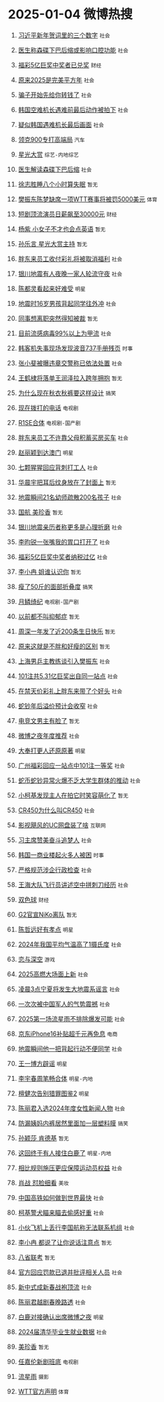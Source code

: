 # 2025-01-04 微博热搜 
1. [习近平新年贺词里的三个数字](https://m.weibo.cn/search?containerid=100103type%3D1%26t%3D10%26q%3D%23%E4%B9%A0%E8%BF%91%E5%B9%B3%E6%96%B0%E5%B9%B4%E8%B4%BA%E8%AF%8D%E9%87%8C%E7%9A%84%E4%B8%89%E4%B8%AA%E6%95%B0%E5%AD%97%23&stream_entry_id=51&isnewpage=1&extparam=seat%3D1%26cate%3D10103%26pos%3D0%26q%3D%2523%25E4%25B9%25A0%25E8%25BF%2591%25E5%25B9%25B3%25E6%2596%25B0%25E5%25B9%25B4%25E8%25B4%25BA%25E8%25AF%258D%25E9%2587%258C%25E7%259A%2584%25E4%25B8%2589%25E4%25B8%25AA%25E6%2595%25B0%25E5%25AD%2597%2523%26filter_type%3Drealtimehot%26dgr%3D0%26c_type%3D51%26stream_entry_id%3D51%26display_time%3D1735946119%26pre_seqid%3D17359461192780929903132) `社会` 

2. [医生称森碟下巴后缩或影响口腔功能](https://m.weibo.cn/search?containerid=100103type%3D1%26t%3D10%26q%3D%23%E5%8C%BB%E7%94%9F%E7%A7%B0%E6%A3%AE%E7%A2%9F%E4%B8%8B%E5%B7%B4%E5%90%8E%E7%BC%A9%E6%88%96%E5%BD%B1%E5%93%8D%E5%8F%A3%E8%85%94%E5%8A%9F%E8%83%BD%23&stream_entry_id=31&isnewpage=1&extparam=seat%3D1%26cate%3D5001%26q%3D%2523%25E5%258C%25BB%25E7%2594%259F%25E7%25A7%25B0%25E6%25A3%25AE%25E7%25A2%259F%25E4%25B8%258B%25E5%25B7%25B4%25E5%2590%258E%25E7%25BC%25A9%25E6%2588%2596%25E5%25BD%25B1%25E5%2593%258D%25E5%258F%25A3%25E8%2585%2594%25E5%258A%259F%25E8%2583%25BD%2523%26dgr%3D0%26pos%3D0%26realpos%3D1%26stream_entry_id%3D31%26flag%3D2%26filter_type%3Drealtimehot%26band_rank%3D1%26c_type%3D31%26lcate%3D5001%26display_time%3D1735946119%26pre_seqid%3D17359461192780929903132) `社会` 

3. [福彩5亿巨奖中奖者已兑奖](https://m.weibo.cn/search?containerid=100103type%3D1%26t%3D10%26q%3D%23%E7%A6%8F%E5%BD%A95%E4%BA%BF%E5%B7%A8%E5%A5%96%E4%B8%AD%E5%A5%96%E8%80%85%E5%B7%B2%E5%85%91%E5%A5%96%23&stream_entry_id=31&isnewpage=1&extparam=seat%3D1%26cate%3D5001%26q%3D%2523%25E7%25A6%258F%25E5%25BD%25A95%25E4%25BA%25BF%25E5%25B7%25A8%25E5%25A5%2596%25E4%25B8%25AD%25E5%25A5%2596%25E8%2580%2585%25E5%25B7%25B2%25E5%2585%2591%25E5%25A5%2596%2523%26dgr%3D0%26pos%3D1%26realpos%3D2%26stream_entry_id%3D31%26flag%3D2%26filter_type%3Drealtimehot%26band_rank%3D2%26c_type%3D31%26lcate%3D5001%26display_time%3D1735946119%26pre_seqid%3D17359461192780929903132) `财经` 

4. [原来2025是完美平方年](https://m.weibo.cn/search?containerid=100103type%3D1%26t%3D10%26q%3D%23%E5%8E%9F%E6%9D%A52025%E6%98%AF%E5%AE%8C%E7%BE%8E%E5%B9%B3%E6%96%B9%E5%B9%B4%23&stream_entry_id=31&isnewpage=1&extparam=seat%3D1%26cate%3D5001%26q%3D%2523%25E5%258E%259F%25E6%259D%25A52025%25E6%2598%25AF%25E5%25AE%258C%25E7%25BE%258E%25E5%25B9%25B3%25E6%2596%25B9%25E5%25B9%25B4%2523%26dgr%3D0%26pos%3D2%26realpos%3D3%26stream_entry_id%3D31%26flag%3D0%26filter_type%3Drealtimehot%26band_rank%3D3%26c_type%3D31%26lcate%3D5001%26display_time%3D1735946119%26pre_seqid%3D17359461192780929903132) `社会` 

5. [骗子开始先给你转钱了](https://m.weibo.cn/search?containerid=100103type%3D1%26t%3D10%26q%3D%23%E9%AA%97%E5%AD%90%E5%BC%80%E5%A7%8B%E5%85%88%E7%BB%99%E4%BD%A0%E8%BD%AC%E9%92%B1%E4%BA%86%23&stream_entry_id=31&isnewpage=1&extparam=seat%3D1%26cate%3D5001%26q%3D%2523%25E9%25AA%2597%25E5%25AD%2590%25E5%25BC%2580%25E5%25A7%258B%25E5%2585%2588%25E7%25BB%2599%25E4%25BD%25A0%25E8%25BD%25AC%25E9%2592%25B1%25E4%25BA%2586%2523%26dgr%3D0%26pos%3D3%26realpos%3D4%26stream_entry_id%3D31%26flag%3D2%26filter_type%3Drealtimehot%26band_rank%3D4%26c_type%3D31%26lcate%3D5001%26display_time%3D1735946119%26pre_seqid%3D17359461192780929903132) `社会` 

6. [韩国空难机长遇难前最后动作被拍下](https://m.weibo.cn/search?containerid=100103type%3D1%26t%3D10%26q%3D%23%E9%9F%A9%E5%9B%BD%E7%A9%BA%E9%9A%BE%E6%9C%BA%E9%95%BF%E9%81%87%E9%9A%BE%E5%89%8D%E6%9C%80%E5%90%8E%E5%8A%A8%E4%BD%9C%E8%A2%AB%E6%8B%8D%E4%B8%8B%23&stream_entry_id=31&isnewpage=1&extparam=seat%3D1%26cate%3D5001%26q%3D%2523%25E9%259F%25A9%25E5%259B%25BD%25E7%25A9%25BA%25E9%259A%25BE%25E6%259C%25BA%25E9%2595%25BF%25E9%2581%2587%25E9%259A%25BE%25E5%2589%258D%25E6%259C%2580%25E5%2590%258E%25E5%258A%25A8%25E4%25BD%259C%25E8%25A2%25AB%25E6%258B%258D%25E4%25B8%258B%2523%26dgr%3D0%26pos%3D4%26realpos%3D5%26stream_entry_id%3D31%26flag%3D2%26filter_type%3Drealtimehot%26band_rank%3D5%26c_type%3D31%26lcate%3D5001%26display_time%3D1735946119%26pre_seqid%3D17359461192780929903132) `社会` 

7. [疑似韩国遇难机长最后画面](https://m.weibo.cn/search?containerid=100103type%3D1%26t%3D10%26q%3D%23%E7%96%91%E4%BC%BC%E9%9F%A9%E5%9B%BD%E9%81%87%E9%9A%BE%E6%9C%BA%E9%95%BF%E6%9C%80%E5%90%8E%E7%94%BB%E9%9D%A2%23&stream_entry_id=31&isnewpage=1&extparam=seat%3D1%26cate%3D5001%26q%3D%2523%25E7%2596%2591%25E4%25BC%25BC%25E9%259F%25A9%25E5%259B%25BD%25E9%2581%2587%25E9%259A%25BE%25E6%259C%25BA%25E9%2595%25BF%25E6%259C%2580%25E5%2590%258E%25E7%2594%25BB%25E9%259D%25A2%2523%26dgr%3D0%26pos%3D5%26realpos%3D6%26stream_entry_id%3D31%26flag%3D2%26filter_type%3Drealtimehot%26band_rank%3D6%26c_type%3D31%26lcate%3D5001%26display_time%3D1735946119%26pre_seqid%3D17359461192780929903132) `社会` 

8. [领克900专打高端局](https://m.weibo.cn/search?containerid=100103type%3D1%26t%3D10%26q%3D%23%E9%A2%86%E5%85%8B900%E4%B8%93%E6%89%93%E9%AB%98%E7%AB%AF%E5%B1%80%23&stream_entry_id=31&isnewpage=1&extparam=seat%3D1%26is_ad_pos%3D1%26cate%3D5001%26q%3D%2523%25E9%25A2%2586%25E5%2585%258B900%25E4%25B8%2593%25E6%2589%2593%25E9%25AB%2598%25E7%25AB%25AF%25E5%25B1%2580%2523%26stream_entry_id%3D31%26pos%3D6%26dgr%3D0%26filter_type%3Drealtimehot%26topic_ad%3D1%26band_rank%3D7%26adid%3D271670%26c_type%3D31%26lcate%3D5001%26display_time%3D1735946119%26pre_seqid%3D17359461192780929903132) `汽车` 

9. [星光大赏](https://m.weibo.cn/search?containerid=100103type%3D1%26t%3D10%26q%3D%E6%98%9F%E5%85%89%E5%A4%A7%E8%B5%8F&stream_entry_id=31&isnewpage=1&extparam=seat%3D1%26cate%3D5001%26q%3D%25E6%2598%259F%25E5%2585%2589%25E5%25A4%25A7%25E8%25B5%258F%26dgr%3D0%26pos%3D7%26realpos%3D7%26stream_entry_id%3D31%26flag%3D2%26filter_type%3Drealtimehot%26band_rank%3D7%26c_type%3D31%26lcate%3D5001%26display_time%3D1735946119%26pre_seqid%3D17359461192780929903132) `综艺-内地综艺` 

10. [医生解读森碟下巴后缩](https://m.weibo.cn/search?containerid=100103type%3D1%26t%3D10%26q%3D%23%E5%8C%BB%E7%94%9F%E8%A7%A3%E8%AF%BB%E6%A3%AE%E7%A2%9F%E4%B8%8B%E5%B7%B4%E5%90%8E%E7%BC%A9%23&stream_entry_id=31&isnewpage=1&extparam=seat%3D1%26cate%3D5001%26q%3D%2523%25E5%258C%25BB%25E7%2594%259F%25E8%25A7%25A3%25E8%25AF%25BB%25E6%25A3%25AE%25E7%25A2%259F%25E4%25B8%258B%25E5%25B7%25B4%25E5%2590%258E%25E7%25BC%25A9%2523%26dgr%3D0%26pos%3D8%26realpos%3D8%26stream_entry_id%3D31%26flag%3D0%26filter_type%3Drealtimehot%26band_rank%3D8%26c_type%3D31%26lcate%3D5001%26display_time%3D1735946119%26pre_seqid%3D17359461192780929903132) `社会` 

11. [徐志胜睡八个小时算失眠](https://m.weibo.cn/search?containerid=100103type%3D1%26t%3D10%26q%3D%E5%BE%90%E5%BF%97%E8%83%9C%E7%9D%A1%E5%85%AB%E4%B8%AA%E5%B0%8F%E6%97%B6%E7%AE%97%E5%A4%B1%E7%9C%A0&stream_entry_id=31&isnewpage=1&extparam=seat%3D1%26cate%3D5001%26q%3D%25E5%25BE%2590%25E5%25BF%2597%25E8%2583%259C%25E7%259D%25A1%25E5%2585%25AB%25E4%25B8%25AA%25E5%25B0%258F%25E6%2597%25B6%25E7%25AE%2597%25E5%25A4%25B1%25E7%259C%25A0%26dgr%3D0%26pos%3D9%26realpos%3D9%26stream_entry_id%3D31%26flag%3D2%26filter_type%3Drealtimehot%26band_rank%3D9%26c_type%3D31%26lcate%3D5001%26display_time%3D1735946119%26pre_seqid%3D17359461192780929903132) `暂无` 

12. [樊振东陈梦缺席一项WTT赛事将被罚5000美元](https://m.weibo.cn/search?containerid=100103type%3D1%26t%3D10%26q%3D%23%E6%A8%8A%E6%8C%AF%E4%B8%9C%E9%99%88%E6%A2%A6%E7%BC%BA%E5%B8%AD%E4%B8%80%E9%A1%B9WTT%E8%B5%9B%E4%BA%8B%E5%B0%86%E8%A2%AB%E7%BD%9A5000%E7%BE%8E%E5%85%83%23&stream_entry_id=31&isnewpage=1&extparam=seat%3D1%26cate%3D5001%26q%3D%2523%25E6%25A8%258A%25E6%258C%25AF%25E4%25B8%259C%25E9%2599%2588%25E6%25A2%25A6%25E7%25BC%25BA%25E5%25B8%25AD%25E4%25B8%2580%25E9%25A1%25B9WTT%25E8%25B5%259B%25E4%25BA%258B%25E5%25B0%2586%25E8%25A2%25AB%25E7%25BD%259A5000%25E7%25BE%258E%25E5%2585%2583%2523%26dgr%3D0%26pos%3D10%26realpos%3D10%26stream_entry_id%3D31%26flag%3D2%26filter_type%3Drealtimehot%26band_rank%3D10%26c_type%3D31%26lcate%3D5001%26display_time%3D1735946119%26pre_seqid%3D17359461192780929903132) `体育` 

13. [短剧顶流演员日薪飙至30000元](https://m.weibo.cn/search?containerid=100103type%3D1%26t%3D10%26q%3D%23%E7%9F%AD%E5%89%A7%E9%A1%B6%E6%B5%81%E6%BC%94%E5%91%98%E6%97%A5%E8%96%AA%E9%A3%99%E8%87%B330000%E5%85%83%23&stream_entry_id=31&isnewpage=1&extparam=seat%3D1%26cate%3D5001%26q%3D%2523%25E7%259F%25AD%25E5%2589%25A7%25E9%25A1%25B6%25E6%25B5%2581%25E6%25BC%2594%25E5%2591%2598%25E6%2597%25A5%25E8%2596%25AA%25E9%25A3%2599%25E8%2587%25B330000%25E5%2585%2583%2523%26dgr%3D0%26pos%3D11%26realpos%3D11%26stream_entry_id%3D31%26flag%3D2%26filter_type%3Drealtimehot%26band_rank%3D11%26c_type%3D31%26lcate%3D5001%26display_time%3D1735946119%26pre_seqid%3D17359461192780929903132) `财经` 

14. [杨紫 小女子不才也会点英语](https://m.weibo.cn/search?containerid=100103type%3D1%26t%3D10%26q%3D%E6%9D%A8%E7%B4%AB+%E5%B0%8F%E5%A5%B3%E5%AD%90%E4%B8%8D%E6%89%8D%E4%B9%9F%E4%BC%9A%E7%82%B9%E8%8B%B1%E8%AF%AD&stream_entry_id=31&isnewpage=1&extparam=seat%3D1%26cate%3D5001%26q%3D%25E6%259D%25A8%25E7%25B4%25AB%2520%25E5%25B0%258F%25E5%25A5%25B3%25E5%25AD%2590%25E4%25B8%258D%25E6%2589%258D%25E4%25B9%259F%25E4%25BC%259A%25E7%2582%25B9%25E8%258B%25B1%25E8%25AF%25AD%26dgr%3D0%26pos%3D12%26realpos%3D12%26stream_entry_id%3D31%26flag%3D2%26filter_type%3Drealtimehot%26band_rank%3D12%26c_type%3D31%26lcate%3D5001%26display_time%3D1735946119%26pre_seqid%3D17359461192780929903132) `暂无` 

15. [孙乐言 星光大赏主持](https://m.weibo.cn/search?containerid=100103type%3D1%26t%3D10%26q%3D%E5%AD%99%E4%B9%90%E8%A8%80+%E6%98%9F%E5%85%89%E5%A4%A7%E8%B5%8F%E4%B8%BB%E6%8C%81&stream_entry_id=31&isnewpage=1&extparam=seat%3D1%26cate%3D5001%26q%3D%25E5%25AD%2599%25E4%25B9%2590%25E8%25A8%2580%2520%25E6%2598%259F%25E5%2585%2589%25E5%25A4%25A7%25E8%25B5%258F%25E4%25B8%25BB%25E6%258C%2581%26dgr%3D0%26pos%3D13%26realpos%3D13%26stream_entry_id%3D31%26flag%3D2%26filter_type%3Drealtimehot%26band_rank%3D13%26c_type%3D31%26lcate%3D5001%26display_time%3D1735946119%26pre_seqid%3D17359461192780929903132) `暂无` 

16. [胖东来员工收付彩礼将被取消福利](https://m.weibo.cn/search?containerid=100103type%3D1%26t%3D10%26q%3D%23%E8%83%96%E4%B8%9C%E6%9D%A5%E5%91%98%E5%B7%A5%E6%94%B6%E4%BB%98%E5%BD%A9%E7%A4%BC%E5%B0%86%E8%A2%AB%E5%8F%96%E6%B6%88%E7%A6%8F%E5%88%A9%23&stream_entry_id=31&isnewpage=1&extparam=seat%3D1%26cate%3D5001%26q%3D%2523%25E8%2583%2596%25E4%25B8%259C%25E6%259D%25A5%25E5%2591%2598%25E5%25B7%25A5%25E6%2594%25B6%25E4%25BB%2598%25E5%25BD%25A9%25E7%25A4%25BC%25E5%25B0%2586%25E8%25A2%25AB%25E5%258F%2596%25E6%25B6%2588%25E7%25A6%258F%25E5%2588%25A9%2523%26dgr%3D0%26pos%3D14%26realpos%3D14%26stream_entry_id%3D31%26flag%3D1%26filter_type%3Drealtimehot%26band_rank%3D14%26c_type%3D31%26lcate%3D5001%26display_time%3D1735946119%26pre_seqid%3D17359461192780929903132) `社会` 

17. [银川地震有人夜晚一家人轮流守夜](https://m.weibo.cn/search?containerid=100103type%3D1%26t%3D10%26q%3D%23%E9%93%B6%E5%B7%9D%E5%9C%B0%E9%9C%87%E6%9C%89%E4%BA%BA%E5%A4%9C%E6%99%9A%E4%B8%80%E5%AE%B6%E4%BA%BA%E8%BD%AE%E6%B5%81%E5%AE%88%E5%A4%9C%23&stream_entry_id=31&isnewpage=1&extparam=seat%3D1%26cate%3D5001%26q%3D%2523%25E9%2593%25B6%25E5%25B7%259D%25E5%259C%25B0%25E9%259C%2587%25E6%259C%2589%25E4%25BA%25BA%25E5%25A4%259C%25E6%2599%259A%25E4%25B8%2580%25E5%25AE%25B6%25E4%25BA%25BA%25E8%25BD%25AE%25E6%25B5%2581%25E5%25AE%2588%25E5%25A4%259C%2523%26dgr%3D0%26pos%3D15%26realpos%3D15%26stream_entry_id%3D31%26flag%3D0%26filter_type%3Drealtimehot%26band_rank%3D15%26c_type%3D31%26lcate%3D5001%26display_time%3D1735946119%26pre_seqid%3D17359461192780929903132) `社会` 

18. [陈都灵看起来好难受](https://m.weibo.cn/search?containerid=100103type%3D1%26t%3D10%26q%3D%23%E9%99%88%E9%83%BD%E7%81%B5%E7%9C%8B%E8%B5%B7%E6%9D%A5%E5%A5%BD%E9%9A%BE%E5%8F%97%23&stream_entry_id=31&isnewpage=1&extparam=seat%3D1%26cate%3D5001%26q%3D%2523%25E9%2599%2588%25E9%2583%25BD%25E7%2581%25B5%25E7%259C%258B%25E8%25B5%25B7%25E6%259D%25A5%25E5%25A5%25BD%25E9%259A%25BE%25E5%258F%2597%2523%26dgr%3D0%26pos%3D16%26realpos%3D16%26stream_entry_id%3D31%26flag%3D2%26filter_type%3Drealtimehot%26band_rank%3D16%26c_type%3D31%26lcate%3D5001%26display_time%3D1735946119%26pre_seqid%3D17359461192780929903132) `明星` 

19. [地震时16岁男孩背起同学往外冲](https://m.weibo.cn/search?containerid=100103type%3D1%26t%3D10%26q%3D%23%E5%9C%B0%E9%9C%87%E6%97%B616%E5%B2%81%E7%94%B7%E5%AD%A9%E8%83%8C%E8%B5%B7%E5%90%8C%E5%AD%A6%E5%BE%80%E5%A4%96%E5%86%B2%23&stream_entry_id=31&isnewpage=1&extparam=seat%3D1%26cate%3D5001%26q%3D%2523%25E5%259C%25B0%25E9%259C%2587%25E6%2597%25B616%25E5%25B2%2581%25E7%2594%25B7%25E5%25AD%25A9%25E8%2583%258C%25E8%25B5%25B7%25E5%2590%258C%25E5%25AD%25A6%25E5%25BE%2580%25E5%25A4%2596%25E5%2586%25B2%2523%26dgr%3D0%26pos%3D17%26realpos%3D17%26stream_entry_id%3D31%26flag%3D32768%26filter_type%3Drealtimehot%26band_rank%3D17%26c_type%3D31%26lcate%3D5001%26display_time%3D1735946119%26pre_seqid%3D17359461192780929903132) `社会` 

20. [同事想离职突然得知被裁](https://m.weibo.cn/search?containerid=100103type%3D1%26t%3D10%26q%3D%E5%90%8C%E4%BA%8B%E6%83%B3%E7%A6%BB%E8%81%8C%E7%AA%81%E7%84%B6%E5%BE%97%E7%9F%A5%E8%A2%AB%E8%A3%81&stream_entry_id=31&isnewpage=1&extparam=seat%3D1%26cate%3D5001%26q%3D%25E5%2590%258C%25E4%25BA%258B%25E6%2583%25B3%25E7%25A6%25BB%25E8%2581%258C%25E7%25AA%2581%25E7%2584%25B6%25E5%25BE%2597%25E7%259F%25A5%25E8%25A2%25AB%25E8%25A3%2581%26dgr%3D0%26pos%3D18%26realpos%3D18%26stream_entry_id%3D31%26flag%3D0%26filter_type%3Drealtimehot%26band_rank%3D18%26c_type%3D31%26lcate%3D5001%26display_time%3D1735946119%26pre_seqid%3D17359461192780929903132) `暂无` 

21. [目前流感病毒99%以上为甲流](https://m.weibo.cn/search?containerid=100103type%3D1%26t%3D10%26q%3D%23%E7%9B%AE%E5%89%8D%E6%B5%81%E6%84%9F%E7%97%85%E6%AF%9299%25%E4%BB%A5%E4%B8%8A%E4%B8%BA%E7%94%B2%E6%B5%81%23&stream_entry_id=31&isnewpage=1&extparam=seat%3D1%26cate%3D5001%26q%3D%2523%25E7%259B%25AE%25E5%2589%258D%25E6%25B5%2581%25E6%2584%259F%25E7%2597%2585%25E6%25AF%259299%2525%25E4%25BB%25A5%25E4%25B8%258A%25E4%25B8%25BA%25E7%2594%25B2%25E6%25B5%2581%2523%26dgr%3D0%26pos%3D19%26realpos%3D19%26stream_entry_id%3D31%26flag%3D0%26filter_type%3Drealtimehot%26band_rank%3D19%26c_type%3D31%26lcate%3D5001%26display_time%3D1735946119%26pre_seqid%3D17359461192780929903132) `社会` 

22. [韩客机失事现场发现波音737手册残页](https://m.weibo.cn/search?containerid=100103type%3D1%26t%3D10%26q%3D%23%E9%9F%A9%E5%AE%A2%E6%9C%BA%E5%A4%B1%E4%BA%8B%E7%8E%B0%E5%9C%BA%E5%8F%91%E7%8E%B0%E6%B3%A2%E9%9F%B3737%E6%89%8B%E5%86%8C%E6%AE%8B%E9%A1%B5%23&stream_entry_id=31&isnewpage=1&extparam=seat%3D1%26cate%3D5001%26q%3D%2523%25E9%259F%25A9%25E5%25AE%25A2%25E6%259C%25BA%25E5%25A4%25B1%25E4%25BA%258B%25E7%258E%25B0%25E5%259C%25BA%25E5%258F%2591%25E7%258E%25B0%25E6%25B3%25A2%25E9%259F%25B3737%25E6%2589%258B%25E5%2586%258C%25E6%25AE%258B%25E9%25A1%25B5%2523%26dgr%3D0%26pos%3D20%26realpos%3D20%26stream_entry_id%3D31%26flag%3D0%26filter_type%3Drealtimehot%26band_rank%3D20%26c_type%3D31%26lcate%3D5001%26display_time%3D1735946119%26pre_seqid%3D17359461192780929903132) `时事` 

23. [张小斐被曝违章交警称已依法处置](https://m.weibo.cn/search?containerid=100103type%3D1%26t%3D10%26q%3D%23%E5%BC%A0%E5%B0%8F%E6%96%90%E8%A2%AB%E6%9B%9D%E8%BF%9D%E7%AB%A0%E4%BA%A4%E8%AD%A6%E7%A7%B0%E5%B7%B2%E4%BE%9D%E6%B3%95%E5%A4%84%E7%BD%AE%23&stream_entry_id=31&isnewpage=1&extparam=seat%3D1%26cate%3D5001%26q%3D%2523%25E5%25BC%25A0%25E5%25B0%258F%25E6%2596%2590%25E8%25A2%25AB%25E6%259B%259D%25E8%25BF%259D%25E7%25AB%25A0%25E4%25BA%25A4%25E8%25AD%25A6%25E7%25A7%25B0%25E5%25B7%25B2%25E4%25BE%259D%25E6%25B3%2595%25E5%25A4%2584%25E7%25BD%25AE%2523%26dgr%3D0%26pos%3D21%26realpos%3D21%26stream_entry_id%3D31%26flag%3D2%26filter_type%3Drealtimehot%26band_rank%3D21%26c_type%3D31%26lcate%3D5001%26display_time%3D1735946119%26pre_seqid%3D17359461192780929903132) `社会` 

24. [王鹤棣将落单王润泽拉入跨年拥抱](https://m.weibo.cn/search?containerid=100103type%3D1%26t%3D10%26q%3D%E7%8E%8B%E9%B9%A4%E6%A3%A3%E5%B0%86%E8%90%BD%E5%8D%95%E7%8E%8B%E6%B6%A6%E6%B3%BD%E6%8B%89%E5%85%A5%E8%B7%A8%E5%B9%B4%E6%8B%A5%E6%8A%B1&stream_entry_id=31&isnewpage=1&extparam=seat%3D1%26cate%3D5001%26q%3D%25E7%258E%258B%25E9%25B9%25A4%25E6%25A3%25A3%25E5%25B0%2586%25E8%2590%25BD%25E5%258D%2595%25E7%258E%258B%25E6%25B6%25A6%25E6%25B3%25BD%25E6%258B%2589%25E5%2585%25A5%25E8%25B7%25A8%25E5%25B9%25B4%25E6%258B%25A5%25E6%258A%25B1%26dgr%3D0%26pos%3D22%26realpos%3D22%26stream_entry_id%3D31%26flag%3D0%26filter_type%3Drealtimehot%26band_rank%3D22%26c_type%3D31%26lcate%3D5001%26display_time%3D1735946119%26pre_seqid%3D17359461192780929903132) `暂无` 

25. [为什么现在秋衣秋裤要这样设计](https://m.weibo.cn/search?containerid=100103type%3D1%26t%3D10%26q%3D%23%E4%B8%BA%E4%BB%80%E4%B9%88%E7%8E%B0%E5%9C%A8%E7%A7%8B%E8%A1%A3%E7%A7%8B%E8%A3%A4%E8%A6%81%E8%BF%99%E6%A0%B7%E8%AE%BE%E8%AE%A1%23&stream_entry_id=31&isnewpage=1&extparam=seat%3D1%26cate%3D5001%26q%3D%2523%25E4%25B8%25BA%25E4%25BB%2580%25E4%25B9%2588%25E7%258E%25B0%25E5%259C%25A8%25E7%25A7%258B%25E8%25A1%25A3%25E7%25A7%258B%25E8%25A3%25A4%25E8%25A6%2581%25E8%25BF%2599%25E6%25A0%25B7%25E8%25AE%25BE%25E8%25AE%25A1%2523%26dgr%3D0%26pos%3D23%26realpos%3D23%26stream_entry_id%3D31%26flag%3D0%26filter_type%3Drealtimehot%26band_rank%3D23%26c_type%3D31%26lcate%3D5001%26display_time%3D1735946119%26pre_seqid%3D17359461192780929903132) `搞笑` 

26. [现在拨打的电话](https://m.weibo.cn/search?containerid=100103type%3D1%26t%3D10%26q%3D%23%E7%8E%B0%E5%9C%A8%E6%8B%A8%E6%89%93%E7%9A%84%E7%94%B5%E8%AF%9D%23&stream_entry_id=31&isnewpage=1&extparam=seat%3D1%26cate%3D5001%26q%3D%2523%25E7%258E%25B0%25E5%259C%25A8%25E6%258B%25A8%25E6%2589%2593%25E7%259A%2584%25E7%2594%25B5%25E8%25AF%259D%2523%26dgr%3D0%26pos%3D24%26realpos%3D24%26stream_entry_id%3D31%26flag%3D0%26filter_type%3Drealtimehot%26band_rank%3D24%26c_type%3D31%26lcate%3D5001%26display_time%3D1735946119%26pre_seqid%3D17359461192780929903132) `电视剧` 

27. [R1SE合体](https://m.weibo.cn/search?containerid=100103type%3D1%26t%3D10%26q%3D%23R1SE%E5%90%88%E4%BD%93%23&stream_entry_id=31&isnewpage=1&extparam=seat%3D1%26cate%3D5001%26q%3D%2523R1SE%25E5%2590%2588%25E4%25BD%2593%2523%26dgr%3D0%26pos%3D25%26realpos%3D25%26stream_entry_id%3D31%26flag%3D0%26filter_type%3Drealtimehot%26band_rank%3D25%26c_type%3D31%26lcate%3D5001%26display_time%3D1735946119%26pre_seqid%3D17359461192780929903132) `电视剧-国产剧` 

28. [胖东来员工不许靠父母积蓄买房买车](https://m.weibo.cn/search?containerid=100103type%3D1%26t%3D10%26q%3D%23%E8%83%96%E4%B8%9C%E6%9D%A5%E5%91%98%E5%B7%A5%E4%B8%8D%E8%AE%B8%E9%9D%A0%E7%88%B6%E6%AF%8D%E7%A7%AF%E8%93%84%E4%B9%B0%E6%88%BF%E4%B9%B0%E8%BD%A6%23&stream_entry_id=31&isnewpage=1&extparam=seat%3D1%26cate%3D5001%26q%3D%2523%25E8%2583%2596%25E4%25B8%259C%25E6%259D%25A5%25E5%2591%2598%25E5%25B7%25A5%25E4%25B8%258D%25E8%25AE%25B8%25E9%259D%25A0%25E7%2588%25B6%25E6%25AF%258D%25E7%25A7%25AF%25E8%2593%2584%25E4%25B9%25B0%25E6%2588%25BF%25E4%25B9%25B0%25E8%25BD%25A6%2523%26dgr%3D0%26pos%3D26%26realpos%3D26%26stream_entry_id%3D31%26flag%3D0%26filter_type%3Drealtimehot%26band_rank%3D26%26c_type%3D31%26lcate%3D5001%26display_time%3D1735946119%26pre_seqid%3D17359461192780929903132) `社会` 

29. [赵丽颖到达澳门](https://m.weibo.cn/search?containerid=100103type%3D1%26t%3D10%26q%3D%23%E8%B5%B5%E4%B8%BD%E9%A2%96%E5%88%B0%E8%BE%BE%E6%BE%B3%E9%97%A8%23&stream_entry_id=31&isnewpage=1&extparam=seat%3D1%26cate%3D5001%26q%3D%2523%25E8%25B5%25B5%25E4%25B8%25BD%25E9%25A2%2596%25E5%2588%25B0%25E8%25BE%25BE%25E6%25BE%25B3%25E9%2597%25A8%2523%26dgr%3D0%26pos%3D27%26realpos%3D27%26stream_entry_id%3D31%26flag%3D0%26filter_type%3Drealtimehot%26band_rank%3D27%26c_type%3D31%26lcate%3D5001%26display_time%3D1735946119%26pre_seqid%3D17359461192780929903132) `明星` 

30. [七颗猩猩回应背刺打工人](https://m.weibo.cn/search?containerid=100103type%3D1%26t%3D10%26q%3D%23%E4%B8%83%E9%A2%97%E7%8C%A9%E7%8C%A9%E5%9B%9E%E5%BA%94%E8%83%8C%E5%88%BA%E6%89%93%E5%B7%A5%E4%BA%BA%23&stream_entry_id=31&isnewpage=1&extparam=seat%3D1%26cate%3D5001%26q%3D%2523%25E4%25B8%2583%25E9%25A2%2597%25E7%258C%25A9%25E7%258C%25A9%25E5%259B%259E%25E5%25BA%2594%25E8%2583%258C%25E5%2588%25BA%25E6%2589%2593%25E5%25B7%25A5%25E4%25BA%25BA%2523%26dgr%3D0%26pos%3D28%26realpos%3D28%26stream_entry_id%3D31%26flag%3D0%26filter_type%3Drealtimehot%26band_rank%3D28%26c_type%3D31%26lcate%3D5001%26display_time%3D1735946119%26pre_seqid%3D17359461192780929903132) `社会` 

31. [华晨宇把耳后纹身放在了封面上](https://m.weibo.cn/search?containerid=100103type%3D1%26t%3D10%26q%3D%E5%8D%8E%E6%99%A8%E5%AE%87%E6%8A%8A%E8%80%B3%E5%90%8E%E7%BA%B9%E8%BA%AB%E6%94%BE%E5%9C%A8%E4%BA%86%E5%B0%81%E9%9D%A2%E4%B8%8A&stream_entry_id=31&isnewpage=1&extparam=seat%3D1%26cate%3D5001%26q%3D%25E5%258D%258E%25E6%2599%25A8%25E5%25AE%2587%25E6%258A%258A%25E8%2580%25B3%25E5%2590%258E%25E7%25BA%25B9%25E8%25BA%25AB%25E6%2594%25BE%25E5%259C%25A8%25E4%25BA%2586%25E5%25B0%2581%25E9%259D%25A2%25E4%25B8%258A%26dgr%3D0%26pos%3D29%26realpos%3D29%26stream_entry_id%3D31%26flag%3D0%26filter_type%3Drealtimehot%26band_rank%3D29%26c_type%3D31%26lcate%3D5001%26display_time%3D1735946119%26pre_seqid%3D17359461192780929903132) `暂无` 

32. [地震瞬间21名幼师疏散200名孩子](https://m.weibo.cn/search?containerid=100103type%3D1%26t%3D10%26q%3D%23%E5%9C%B0%E9%9C%87%E7%9E%AC%E9%97%B421%E5%90%8D%E5%B9%BC%E5%B8%88%E7%96%8F%E6%95%A3200%E5%90%8D%E5%AD%A9%E5%AD%90%23&stream_entry_id=31&isnewpage=1&extparam=seat%3D1%26cate%3D5001%26q%3D%2523%25E5%259C%25B0%25E9%259C%2587%25E7%259E%25AC%25E9%2597%25B421%25E5%2590%258D%25E5%25B9%25BC%25E5%25B8%2588%25E7%2596%258F%25E6%2595%25A3200%25E5%2590%258D%25E5%25AD%25A9%25E5%25AD%2590%2523%26dgr%3D0%26pos%3D30%26realpos%3D30%26stream_entry_id%3D31%26flag%3D32768%26filter_type%3Drealtimehot%26band_rank%3D30%26c_type%3D31%26lcate%3D5001%26display_time%3D1735946119%26pre_seqid%3D17359461192780929903132) `社会` 

33. [国航 美珍香](https://m.weibo.cn/search?containerid=100103type%3D1%26t%3D10%26q%3D%E5%9B%BD%E8%88%AA+%E7%BE%8E%E7%8F%8D%E9%A6%99&stream_entry_id=31&isnewpage=1&extparam=seat%3D1%26cate%3D5001%26q%3D%25E5%259B%25BD%25E8%2588%25AA%2520%25E7%25BE%258E%25E7%258F%258D%25E9%25A6%2599%26dgr%3D0%26pos%3D31%26realpos%3D31%26stream_entry_id%3D31%26flag%3D0%26filter_type%3Drealtimehot%26band_rank%3D31%26c_type%3D31%26lcate%3D5001%26display_time%3D1735946119%26pre_seqid%3D17359461192780929903132) `暂无` 

34. [银川地震亲历者称更多是心理折磨](https://m.weibo.cn/search?containerid=100103type%3D1%26t%3D10%26q%3D%23%E9%93%B6%E5%B7%9D%E5%9C%B0%E9%9C%87%E4%BA%B2%E5%8E%86%E8%80%85%E7%A7%B0%E6%9B%B4%E5%A4%9A%E6%98%AF%E5%BF%83%E7%90%86%E6%8A%98%E7%A3%A8%23&stream_entry_id=31&isnewpage=1&extparam=seat%3D1%26cate%3D5001%26q%3D%2523%25E9%2593%25B6%25E5%25B7%259D%25E5%259C%25B0%25E9%259C%2587%25E4%25BA%25B2%25E5%258E%2586%25E8%2580%2585%25E7%25A7%25B0%25E6%259B%25B4%25E5%25A4%259A%25E6%2598%25AF%25E5%25BF%2583%25E7%2590%2586%25E6%258A%2598%25E7%25A3%25A8%2523%26dgr%3D0%26pos%3D32%26realpos%3D32%26stream_entry_id%3D31%26flag%3D0%26filter_type%3Drealtimehot%26band_rank%3D32%26c_type%3D31%26lcate%3D5001%26display_time%3D1735946119%26pre_seqid%3D17359461192780929903132) `社会` 

35. [李昀锐一张嘴我的胃口打开了](https://m.weibo.cn/search?containerid=100103type%3D1%26t%3D10%26q%3D%23%E6%9D%8E%E6%98%80%E9%94%90%E4%B8%80%E5%BC%A0%E5%98%B4%E6%88%91%E7%9A%84%E8%83%83%E5%8F%A3%E6%89%93%E5%BC%80%E4%BA%86%23&stream_entry_id=31&isnewpage=1&extparam=seat%3D1%26cate%3D5001%26q%3D%2523%25E6%259D%258E%25E6%2598%2580%25E9%2594%2590%25E4%25B8%2580%25E5%25BC%25A0%25E5%2598%25B4%25E6%2588%2591%25E7%259A%2584%25E8%2583%2583%25E5%258F%25A3%25E6%2589%2593%25E5%25BC%2580%25E4%25BA%2586%2523%26dgr%3D0%26pos%3D33%26realpos%3D33%26stream_entry_id%3D31%26flag%3D0%26filter_type%3Drealtimehot%26band_rank%3D33%26c_type%3D31%26lcate%3D5001%26display_time%3D1735946119%26pre_seqid%3D17359461192780929903132) `社会` 

36. [福彩5亿巨奖中奖者纳税过亿](https://m.weibo.cn/search?containerid=100103type%3D1%26t%3D10%26q%3D%23%E7%A6%8F%E5%BD%A95%E4%BA%BF%E5%B7%A8%E5%A5%96%E4%B8%AD%E5%A5%96%E8%80%85%E7%BA%B3%E7%A8%8E%E8%BF%87%E4%BA%BF%23&stream_entry_id=31&isnewpage=1&extparam=seat%3D1%26cate%3D5001%26q%3D%2523%25E7%25A6%258F%25E5%25BD%25A95%25E4%25BA%25BF%25E5%25B7%25A8%25E5%25A5%2596%25E4%25B8%25AD%25E5%25A5%2596%25E8%2580%2585%25E7%25BA%25B3%25E7%25A8%258E%25E8%25BF%2587%25E4%25BA%25BF%2523%26dgr%3D0%26pos%3D34%26realpos%3D34%26stream_entry_id%3D31%26flag%3D0%26filter_type%3Drealtimehot%26band_rank%3D34%26c_type%3D31%26lcate%3D5001%26display_time%3D1735946119%26pre_seqid%3D17359461192780929903132) `社会` 

37. [李小冉 姐谁认识你](https://m.weibo.cn/search?containerid=100103type%3D1%26t%3D10%26q%3D%E6%9D%8E%E5%B0%8F%E5%86%89+%E5%A7%90%E8%B0%81%E8%AE%A4%E8%AF%86%E4%BD%A0&stream_entry_id=31&isnewpage=1&extparam=seat%3D1%26cate%3D5001%26q%3D%25E6%259D%258E%25E5%25B0%258F%25E5%2586%2589%2520%25E5%25A7%2590%25E8%25B0%2581%25E8%25AE%25A4%25E8%25AF%2586%25E4%25BD%25A0%26dgr%3D0%26pos%3D35%26realpos%3D35%26stream_entry_id%3D31%26flag%3D0%26filter_type%3Drealtimehot%26band_rank%3D35%26c_type%3D31%26lcate%3D5001%26display_time%3D1735946119%26pre_seqid%3D17359461192780929903132) `暂无` 

38. [瘦了50斤的面部折叠度](https://m.weibo.cn/search?containerid=100103type%3D1%26t%3D10%26q%3D%23%E7%98%A6%E4%BA%8650%E6%96%A4%E7%9A%84%E9%9D%A2%E9%83%A8%E6%8A%98%E5%8F%A0%E5%BA%A6%23&stream_entry_id=31&isnewpage=1&extparam=seat%3D1%26cate%3D5001%26q%3D%2523%25E7%2598%25A6%25E4%25BA%258650%25E6%2596%25A4%25E7%259A%2584%25E9%259D%25A2%25E9%2583%25A8%25E6%258A%2598%25E5%258F%25A0%25E5%25BA%25A6%2523%26dgr%3D0%26pos%3D36%26realpos%3D36%26stream_entry_id%3D31%26flag%3D0%26filter_type%3Drealtimehot%26band_rank%3D36%26c_type%3D31%26lcate%3D5001%26display_time%3D1735946119%26pre_seqid%3D17359461192780929903132) `搞笑` 

39. [月鳞绮纪](https://m.weibo.cn/search?containerid=100103type%3D1%26t%3D10%26q%3D%23%E6%9C%88%E9%B3%9E%E7%BB%AE%E7%BA%AA%23&stream_entry_id=31&isnewpage=1&extparam=seat%3D1%26cate%3D5001%26q%3D%2523%25E6%259C%2588%25E9%25B3%259E%25E7%25BB%25AE%25E7%25BA%25AA%2523%26dgr%3D0%26pos%3D37%26realpos%3D37%26stream_entry_id%3D31%26flag%3D0%26filter_type%3Drealtimehot%26band_rank%3D37%26c_type%3D31%26lcate%3D5001%26display_time%3D1735946119%26pre_seqid%3D17359461192780929903132) `电视剧-国产剧` 

40. [以前都不叫抑郁症](https://m.weibo.cn/search?containerid=100103type%3D1%26t%3D10%26q%3D%E4%BB%A5%E5%89%8D%E9%83%BD%E4%B8%8D%E5%8F%AB%E6%8A%91%E9%83%81%E7%97%87&stream_entry_id=31&isnewpage=1&extparam=seat%3D1%26cate%3D5001%26q%3D%25E4%25BB%25A5%25E5%2589%258D%25E9%2583%25BD%25E4%25B8%258D%25E5%258F%25AB%25E6%258A%2591%25E9%2583%2581%25E7%2597%2587%26dgr%3D0%26pos%3D38%26realpos%3D38%26stream_entry_id%3D31%26flag%3D0%26filter_type%3Drealtimehot%26band_rank%3D38%26c_type%3D31%26lcate%3D5001%26display_time%3D1735946119%26pre_seqid%3D17359461192780929903132) `暂无` 

41. [周深一年发了近200条生日快乐](https://m.weibo.cn/search?containerid=100103type%3D1%26t%3D10%26q%3D%E5%91%A8%E6%B7%B1%E4%B8%80%E5%B9%B4%E5%8F%91%E4%BA%86%E8%BF%91200%E6%9D%A1%E7%94%9F%E6%97%A5%E5%BF%AB%E4%B9%90&stream_entry_id=31&isnewpage=1&extparam=seat%3D1%26cate%3D5001%26q%3D%25E5%2591%25A8%25E6%25B7%25B1%25E4%25B8%2580%25E5%25B9%25B4%25E5%258F%2591%25E4%25BA%2586%25E8%25BF%2591200%25E6%259D%25A1%25E7%2594%259F%25E6%2597%25A5%25E5%25BF%25AB%25E4%25B9%2590%26dgr%3D0%26pos%3D39%26realpos%3D39%26stream_entry_id%3D31%26flag%3D0%26filter_type%3Drealtimehot%26band_rank%3D39%26c_type%3D31%26lcate%3D5001%26display_time%3D1735946119%26pre_seqid%3D17359461192780929903132) `暂无` 

42. [原来这就是不胖和好瘦的区别](https://m.weibo.cn/search?containerid=100103type%3D1%26t%3D10%26q%3D%E5%8E%9F%E6%9D%A5%E8%BF%99%E5%B0%B1%E6%98%AF%E4%B8%8D%E8%83%96%E5%92%8C%E5%A5%BD%E7%98%A6%E7%9A%84%E5%8C%BA%E5%88%AB&stream_entry_id=31&isnewpage=1&extparam=seat%3D1%26cate%3D5001%26q%3D%25E5%258E%259F%25E6%259D%25A5%25E8%25BF%2599%25E5%25B0%25B1%25E6%2598%25AF%25E4%25B8%258D%25E8%2583%2596%25E5%2592%258C%25E5%25A5%25BD%25E7%2598%25A6%25E7%259A%2584%25E5%258C%25BA%25E5%2588%25AB%26dgr%3D0%26pos%3D40%26realpos%3D40%26stream_entry_id%3D31%26flag%3D0%26filter_type%3Drealtimehot%26band_rank%3D40%26c_type%3D31%26lcate%3D5001%26display_time%3D1735946119%26pre_seqid%3D17359461192780929903132) `暂无` 

43. [上海男乒主教练谈引入樊振东](https://m.weibo.cn/search?containerid=100103type%3D1%26t%3D10%26q%3D%23%E4%B8%8A%E6%B5%B7%E7%94%B7%E4%B9%92%E4%B8%BB%E6%95%99%E7%BB%83%E8%B0%88%E5%BC%95%E5%85%A5%E6%A8%8A%E6%8C%AF%E4%B8%9C%23&stream_entry_id=31&isnewpage=1&extparam=seat%3D1%26cate%3D5001%26q%3D%2523%25E4%25B8%258A%25E6%25B5%25B7%25E7%2594%25B7%25E4%25B9%2592%25E4%25B8%25BB%25E6%2595%2599%25E7%25BB%2583%25E8%25B0%2588%25E5%25BC%2595%25E5%2585%25A5%25E6%25A8%258A%25E6%258C%25AF%25E4%25B8%259C%2523%26dgr%3D0%26pos%3D41%26realpos%3D41%26stream_entry_id%3D31%26flag%3D0%26filter_type%3Drealtimehot%26band_rank%3D41%26c_type%3D31%26lcate%3D5001%26display_time%3D1735946119%26pre_seqid%3D17359461192780929903132) `社会` 

44. [101注共5.31亿巨奖出自同一站点](https://m.weibo.cn/search?containerid=100103type%3D1%26t%3D10%26q%3D%23101%E6%B3%A8%E5%85%B15.31%E4%BA%BF%E5%B7%A8%E5%A5%96%E5%87%BA%E8%87%AA%E5%90%8C%E4%B8%80%E7%AB%99%E7%82%B9%23&stream_entry_id=31&isnewpage=1&extparam=seat%3D1%26cate%3D5001%26q%3D%2523101%25E6%25B3%25A8%25E5%2585%25B15.31%25E4%25BA%25BF%25E5%25B7%25A8%25E5%25A5%2596%25E5%2587%25BA%25E8%2587%25AA%25E5%2590%258C%25E4%25B8%2580%25E7%25AB%2599%25E7%2582%25B9%2523%26dgr%3D0%26pos%3D42%26realpos%3D42%26stream_entry_id%3D31%26flag%3D0%26filter_type%3Drealtimehot%26band_rank%3D42%26c_type%3D31%26lcate%3D5001%26display_time%3D1735946119%26pre_seqid%3D17359461192780929903132) `社会` 

45. [在禁天价彩礼上胖东来带了个好头](https://m.weibo.cn/search?containerid=100103type%3D1%26t%3D10%26q%3D%23%E5%9C%A8%E7%A6%81%E5%A4%A9%E4%BB%B7%E5%BD%A9%E7%A4%BC%E4%B8%8A%E8%83%96%E4%B8%9C%E6%9D%A5%E5%B8%A6%E4%BA%86%E4%B8%AA%E5%A5%BD%E5%A4%B4%23&stream_entry_id=31&isnewpage=1&extparam=seat%3D1%26cate%3D5001%26q%3D%2523%25E5%259C%25A8%25E7%25A6%2581%25E5%25A4%25A9%25E4%25BB%25B7%25E5%25BD%25A9%25E7%25A4%25BC%25E4%25B8%258A%25E8%2583%2596%25E4%25B8%259C%25E6%259D%25A5%25E5%25B8%25A6%25E4%25BA%2586%25E4%25B8%25AA%25E5%25A5%25BD%25E5%25A4%25B4%2523%26dgr%3D0%26pos%3D43%26realpos%3D43%26stream_entry_id%3D31%26flag%3D0%26filter_type%3Drealtimehot%26band_rank%3D43%26c_type%3D31%26lcate%3D5001%26display_time%3D1735946119%26pre_seqid%3D17359461192780929903132) `社会` 

46. [蛇钞年后溢价预计会收窄](https://m.weibo.cn/search?containerid=100103type%3D1%26t%3D10%26q%3D%23%E8%9B%87%E9%92%9E%E5%B9%B4%E5%90%8E%E6%BA%A2%E4%BB%B7%E9%A2%84%E8%AE%A1%E4%BC%9A%E6%94%B6%E7%AA%84%23&stream_entry_id=31&isnewpage=1&extparam=seat%3D1%26cate%3D5001%26q%3D%2523%25E8%259B%2587%25E9%2592%259E%25E5%25B9%25B4%25E5%2590%258E%25E6%25BA%25A2%25E4%25BB%25B7%25E9%25A2%2584%25E8%25AE%25A1%25E4%25BC%259A%25E6%2594%25B6%25E7%25AA%2584%2523%26dgr%3D0%26pos%3D44%26realpos%3D44%26stream_entry_id%3D31%26flag%3D1%26filter_type%3Drealtimehot%26band_rank%3D44%26c_type%3D31%26lcate%3D5001%26display_time%3D1735946119%26pre_seqid%3D17359461192780929903132) `社会` 

47. [电竞文男主有脸了](https://m.weibo.cn/search?containerid=100103type%3D1%26t%3D10%26q%3D%E7%94%B5%E7%AB%9E%E6%96%87%E7%94%B7%E4%B8%BB%E6%9C%89%E8%84%B8%E4%BA%86&stream_entry_id=31&isnewpage=1&extparam=seat%3D1%26cate%3D5001%26q%3D%25E7%2594%25B5%25E7%25AB%259E%25E6%2596%2587%25E7%2594%25B7%25E4%25B8%25BB%25E6%259C%2589%25E8%2584%25B8%25E4%25BA%2586%26dgr%3D0%26pos%3D45%26realpos%3D45%26stream_entry_id%3D31%26flag%3D0%26filter_type%3Drealtimehot%26band_rank%3D45%26c_type%3D31%26lcate%3D5001%26display_time%3D1735946119%26pre_seqid%3D17359461192780929903132) `暂无` 

48. [微博之夜年度推荐](https://m.weibo.cn/search?containerid=100103type%3D1%26t%3D10%26q%3D%E5%BE%AE%E5%8D%9A%E4%B9%8B%E5%A4%9C%E5%B9%B4%E5%BA%A6%E6%8E%A8%E8%8D%90&stream_entry_id=31&isnewpage=1&extparam=seat%3D1%26cate%3D5001%26q%3D%25E5%25BE%25AE%25E5%258D%259A%25E4%25B9%258B%25E5%25A4%259C%25E5%25B9%25B4%25E5%25BA%25A6%25E6%258E%25A8%25E8%258D%2590%26dgr%3D0%26pos%3D46%26realpos%3D46%26stream_entry_id%3D31%26flag%3D0%26filter_type%3Drealtimehot%26band_rank%3D46%26c_type%3D31%26lcate%3D5001%26display_time%3D1735946119%26pre_seqid%3D17359461192780929903132) `社会` 

49. [大奉打更人还原原著](https://m.weibo.cn/search?containerid=100103type%3D1%26t%3D10%26q%3D%E5%A4%A7%E5%A5%89%E6%89%93%E6%9B%B4%E4%BA%BA%E8%BF%98%E5%8E%9F%E5%8E%9F%E8%91%97&stream_entry_id=31&isnewpage=1&extparam=seat%3D1%26cate%3D5001%26q%3D%25E5%25A4%25A7%25E5%25A5%2589%25E6%2589%2593%25E6%259B%25B4%25E4%25BA%25BA%25E8%25BF%2598%25E5%258E%259F%25E5%258E%259F%25E8%2591%2597%26dgr%3D0%26pos%3D47%26realpos%3D47%26stream_entry_id%3D31%26flag%3D0%26filter_type%3Drealtimehot%26band_rank%3D47%26c_type%3D31%26lcate%3D5001%26display_time%3D1735946119%26pre_seqid%3D17359461192780929903132) `明星` 

50. [广州福彩回应一站点中101注一等奖](https://m.weibo.cn/search?containerid=100103type%3D1%26t%3D10%26q%3D%23%E5%B9%BF%E5%B7%9E%E7%A6%8F%E5%BD%A9%E5%9B%9E%E5%BA%94%E4%B8%80%E7%AB%99%E7%82%B9%E4%B8%AD101%E6%B3%A8%E4%B8%80%E7%AD%89%E5%A5%96%23&stream_entry_id=31&isnewpage=1&extparam=seat%3D1%26cate%3D5001%26q%3D%2523%25E5%25B9%25BF%25E5%25B7%259E%25E7%25A6%258F%25E5%25BD%25A9%25E5%259B%259E%25E5%25BA%2594%25E4%25B8%2580%25E7%25AB%2599%25E7%2582%25B9%25E4%25B8%25AD101%25E6%25B3%25A8%25E4%25B8%2580%25E7%25AD%2589%25E5%25A5%2596%2523%26dgr%3D0%26pos%3D48%26realpos%3D48%26stream_entry_id%3D31%26flag%3D0%26filter_type%3Drealtimehot%26band_rank%3D48%26c_type%3D31%26lcate%3D5001%26display_time%3D1735946119%26pre_seqid%3D17359461192780929903132) `社会` 

51. [蛇币蛇钞异常火爆不乏大学生群体的推动](https://m.weibo.cn/search?containerid=100103type%3D1%26t%3D10%26q%3D%23%E8%9B%87%E5%B8%81%E8%9B%87%E9%92%9E%E5%BC%82%E5%B8%B8%E7%81%AB%E7%88%86%E4%B8%8D%E4%B9%8F%E5%A4%A7%E5%AD%A6%E7%94%9F%E7%BE%A4%E4%BD%93%E7%9A%84%E6%8E%A8%E5%8A%A8%23&stream_entry_id=31&isnewpage=1&extparam=seat%3D1%26cate%3D5001%26q%3D%2523%25E8%259B%2587%25E5%25B8%2581%25E8%259B%2587%25E9%2592%259E%25E5%25BC%2582%25E5%25B8%25B8%25E7%2581%25AB%25E7%2588%2586%25E4%25B8%258D%25E4%25B9%258F%25E5%25A4%25A7%25E5%25AD%25A6%25E7%2594%259F%25E7%25BE%25A4%25E4%25BD%2593%25E7%259A%2584%25E6%258E%25A8%25E5%258A%25A8%2523%26dgr%3D0%26pos%3D49%26realpos%3D49%26stream_entry_id%3D31%26flag%3D0%26filter_type%3Drealtimehot%26band_rank%3D49%26c_type%3D31%26lcate%3D5001%26display_time%3D1735946119%26pre_seqid%3D17359461192780929903132) `社会` 

52. [小柯基发现主人在拍它时笑容萌化了](https://m.weibo.cn/search?containerid=100103type%3D1%26t%3D10%26q%3D%E5%B0%8F%E6%9F%AF%E5%9F%BA%E5%8F%91%E7%8E%B0%E4%B8%BB%E4%BA%BA%E5%9C%A8%E6%8B%8D%E5%AE%83%E6%97%B6%E7%AC%91%E5%AE%B9%E8%90%8C%E5%8C%96%E4%BA%86&stream_entry_id=31&isnewpage=1&extparam=seat%3D1%26cate%3D5001%26q%3D%25E5%25B0%258F%25E6%259F%25AF%25E5%259F%25BA%25E5%258F%2591%25E7%258E%25B0%25E4%25B8%25BB%25E4%25BA%25BA%25E5%259C%25A8%25E6%258B%258D%25E5%25AE%2583%25E6%2597%25B6%25E7%25AC%2591%25E5%25AE%25B9%25E8%2590%258C%25E5%258C%2596%25E4%25BA%2586%26dgr%3D0%26pos%3D50%26realpos%3D50%26stream_entry_id%3D31%26flag%3D1%26filter_type%3Drealtimehot%26band_rank%3D50%26c_type%3D31%26lcate%3D5001%26display_time%3D1735946119%26pre_seqid%3D17359461192780929903132) `暂无` 

53. [CR450为什么叫CR450](https://m.weibo.cn/search?containerid=100103type%3D1%26t%3D10%26q%3D%23CR450%E4%B8%BA%E4%BB%80%E4%B9%88%E5%8F%ABCR450%23&stream_entry_id=31&isnewpage=1&extparam=seat%3D1%26c_type%3D31%26pos%3D47%26cate%3D5001%26dgr%3D0%26band_rank%3D48%26stream_entry_id%3D31%26q%3D%2523CR450%25E4%25B8%25BA%25E4%25BB%2580%25E4%25B9%2588%25E5%258F%25ABCR450%2523%26lcate%3D5001%26realpos%3D48%26filter_type%3Drealtimehot%26flag%3D1%26display_time%3D1735946070%26pre_seqid%3D17359460702820344190882) `社会` 

54. [影视飓风的UC网盘装了啥](https://m.weibo.cn/search?containerid=100103type%3D1%26t%3D10%26q%3D%23%E5%BD%B1%E8%A7%86%E9%A3%93%E9%A3%8E%E7%9A%84UC%E7%BD%91%E7%9B%98%E8%A3%85%E4%BA%86%E5%95%A5%23&stream_entry_id=31&isnewpage=1&extparam=seat%3D1%26filter_type%3Drealtimehot%26c_type%3D31%26topic_ad%3D1%26cate%3D5001%26lcate%3D5001%26adid%3D271518%26stream_entry_id%3D31%26band_rank%3D7%26q%3D%2523%25E5%25BD%25B1%25E8%25A7%2586%25E9%25A3%2593%25E9%25A3%258E%25E7%259A%2584UC%25E7%25BD%2591%25E7%259B%2598%25E8%25A3%2585%25E4%25BA%2586%25E5%2595%25A5%2523%26dgr%3D0%26is_ad_pos%3D1%26pos%3D6%26display_time%3D1735945975%26pre_seqid%3D173594597502903276449117) `互联网` 

55. [习主席赞美奋斗追梦人](https://m.weibo.cn/search?containerid=100103type%3D1%26t%3D10%26q%3D%23%E4%B9%A0%E4%B8%BB%E5%B8%AD%E8%B5%9E%E7%BE%8E%E5%A5%8B%E6%96%97%E8%BF%BD%E6%A2%A6%E4%BA%BA%23&stream_entry_id=51&isnewpage=1&extparam=seat%3D1%26q%3D%2523%25E4%25B9%25A0%25E4%25B8%25BB%25E5%25B8%25AD%25E8%25B5%259E%25E7%25BE%258E%25E5%25A5%258B%25E6%2596%2597%25E8%25BF%25BD%25E6%25A2%25A6%25E4%25BA%25BA%2523%26c_type%3D51%26dgr%3D0%26cate%3D10103%26stream_entry_id%3D51%26pos%3D0%26filter_type%3Drealtimehot%26display_time%3D1735945925%26pre_seqid%3D17359459257130326756703) `社会` 

56. [韩国一商业楼起火多人被困](https://m.weibo.cn/search?containerid=100103type%3D1%26t%3D10%26q%3D%23%E9%9F%A9%E5%9B%BD%E4%B8%80%E5%95%86%E4%B8%9A%E6%A5%BC%E8%B5%B7%E7%81%AB%E5%A4%9A%E4%BA%BA%E8%A2%AB%E5%9B%B0%23&stream_entry_id=31&isnewpage=1&extparam=seat%3D1%26filter_type%3Drealtimehot%26c_type%3D31%26cate%3D5001%26lcate%3D5001%26flag%3D0%26stream_entry_id%3D31%26realpos%3D41%26q%3D%2523%25E9%259F%25A9%25E5%259B%25BD%25E4%25B8%2580%25E5%2595%2586%25E4%25B8%259A%25E6%25A5%25BC%25E8%25B5%25B7%25E7%2581%25AB%25E5%25A4%259A%25E4%25BA%25BA%25E8%25A2%25AB%25E5%259B%25B0%2523%26dgr%3D0%26band_rank%3D41%26pos%3D40%26display_time%3D1735942532%26pre_seqid%3D17359425327010327644464) `时事` 

57. [严格规范涉企行政检查](https://m.weibo.cn/search?containerid=100103type%3D1%26t%3D10%26q%3D%23%E4%B8%A5%E6%A0%BC%E8%A7%84%E8%8C%83%E6%B6%89%E4%BC%81%E8%A1%8C%E6%94%BF%E6%A3%80%E6%9F%A5%23&stream_entry_id=31&isnewpage=1&extparam=seat%3D1%26filter_type%3Drealtimehot%26c_type%3D31%26cate%3D5001%26lcate%3D5001%26flag%3D0%26stream_entry_id%3D31%26realpos%3D47%26q%3D%2523%25E4%25B8%25A5%25E6%25A0%25BC%25E8%25A7%2584%25E8%258C%2583%25E6%25B6%2589%25E4%25BC%2581%25E8%25A1%258C%25E6%2594%25BF%25E6%25A3%2580%25E6%259F%25A5%2523%26dgr%3D0%26band_rank%3D47%26pos%3D46%26display_time%3D1735942532%26pre_seqid%3D17359425327010327644464) `社会` 

58. [王海大队飞行员讲述空中拼刺刀经历](https://m.weibo.cn/search?containerid=100103type%3D1%26t%3D10%26q%3D%23%E7%8E%8B%E6%B5%B7%E5%A4%A7%E9%98%9F%E9%A3%9E%E8%A1%8C%E5%91%98%E8%AE%B2%E8%BF%B0%E7%A9%BA%E4%B8%AD%E6%8B%BC%E5%88%BA%E5%88%80%E7%BB%8F%E5%8E%86%23&stream_entry_id=31&isnewpage=1&extparam=seat%3D1%26filter_type%3Drealtimehot%26c_type%3D31%26cate%3D5001%26lcate%3D5001%26flag%3D1%26stream_entry_id%3D31%26realpos%3D48%26q%3D%2523%25E7%258E%258B%25E6%25B5%25B7%25E5%25A4%25A7%25E9%2598%259F%25E9%25A3%259E%25E8%25A1%258C%25E5%2591%2598%25E8%25AE%25B2%25E8%25BF%25B0%25E7%25A9%25BA%25E4%25B8%25AD%25E6%258B%25BC%25E5%2588%25BA%25E5%2588%2580%25E7%25BB%258F%25E5%258E%2586%2523%26dgr%3D0%26band_rank%3D48%26pos%3D47%26display_time%3D1735942532%26pre_seqid%3D17359425327010327644464) `社会` 

59. [双色球](https://m.weibo.cn/search?containerid=100103type%3D1%26t%3D10%26q%3D%E5%8F%8C%E8%89%B2%E7%90%83&stream_entry_id=31&isnewpage=1&extparam=seat%3D1%26filter_type%3Drealtimehot%26c_type%3D31%26cate%3D5001%26lcate%3D5001%26flag%3D0%26stream_entry_id%3D31%26realpos%3D49%26q%3D%25E5%258F%258C%25E8%2589%25B2%25E7%2590%2583%26dgr%3D0%26band_rank%3D49%26pos%3D48%26display_time%3D1735942532%26pre_seqid%3D17359425327010327644464) `财经` 

60. [G2官宣NiKo离队](https://m.weibo.cn/search?containerid=100103type%3D1%26t%3D10%26q%3DG2%E5%AE%98%E5%AE%A3NiKo%E7%A6%BB%E9%98%9F&stream_entry_id=31&isnewpage=1&extparam=seat%3D1%26filter_type%3Drealtimehot%26c_type%3D31%26cate%3D5001%26lcate%3D5001%26flag%3D0%26stream_entry_id%3D31%26realpos%3D50%26q%3DG2%25E5%25AE%2598%25E5%25AE%25A3NiKo%25E7%25A6%25BB%25E9%2598%259F%26dgr%3D0%26band_rank%3D50%26pos%3D49%26display_time%3D1735942532%26pre_seqid%3D17359425327010327644464) `暂无` 

61. [陈哲远好有孝点](https://m.weibo.cn/search?containerid=100103type%3D1%26t%3D10%26q%3D%23%E9%99%88%E5%93%B2%E8%BF%9C%E5%A5%BD%E6%9C%89%E5%AD%9D%E7%82%B9%23&stream_entry_id=31&isnewpage=1&extparam=seat%3D1%26adid%3D271497%26is_ad_pos%3D1%26cate%3D5001%26band_rank%3D4%26stream_entry_id%3D31%26lcate%3D5001%26c_type%3D31%26filter_type%3Drealtimehot%26pos%3D3%26q%3D%2523%25E9%2599%2588%25E5%2593%25B2%25E8%25BF%259C%25E5%25A5%25BD%25E6%259C%2589%25E5%25AD%259D%25E7%2582%25B9%2523%26topic_ad%3D1%26dgr%3D0%26display_time%3D1735942470%26pre_seqid%3D1735942470453086582313) `明星` 

62. [2024年我国平均气温高了1摄氏度](https://m.weibo.cn/search?containerid=100103type%3D1%26t%3D10%26q%3D%232024%E5%B9%B4%E6%88%91%E5%9B%BD%E5%B9%B3%E5%9D%87%E6%B0%94%E6%B8%A9%E9%AB%98%E4%BA%861%E6%91%84%E6%B0%8F%E5%BA%A6%23&stream_entry_id=31&isnewpage=1&extparam=seat%3D1%26c_type%3D31%26cate%3D5001%26flag%3D1%26band_rank%3D40%26stream_entry_id%3D31%26lcate%3D5001%26realpos%3D40%26pos%3D41%26q%3D%25232024%25E5%25B9%25B4%25E6%2588%2591%25E5%259B%25BD%25E5%25B9%25B3%25E5%259D%2587%25E6%25B0%2594%25E6%25B8%25A9%25E9%25AB%2598%25E4%25BA%25861%25E6%2591%2584%25E6%25B0%258F%25E5%25BA%25A6%2523%26dgr%3D0%26filter_type%3Drealtimehot%26display_time%3D1735942470%26pre_seqid%3D1735942470453086582313) `社会` 

63. [恋与深空](https://m.weibo.cn/search?containerid=100103type%3D1%26t%3D10%26q%3D%23%E6%81%8B%E4%B8%8E%E6%B7%B1%E7%A9%BA%23&stream_entry_id=31&isnewpage=1&extparam=seat%3D1%26dgr%3D0%26pos%3D49%26c_type%3D31%26cate%3D5001%26flag%3D0%26realpos%3D50%26stream_entry_id%3D31%26lcate%3D5001%26filter_type%3Drealtimehot%26q%3D%2523%25E6%2581%258B%25E4%25B8%258E%25E6%25B7%25B1%25E7%25A9%25BA%2523%26band_rank%3D50%26display_time%3D1735942356%26pre_seqid%3D17359423562490197393628) `游戏` 

64. [2025高燃大场面上新](https://m.weibo.cn/search?containerid=100103type%3D1%26t%3D10%26q%3D%232025%E9%AB%98%E7%87%83%E5%A4%A7%E5%9C%BA%E9%9D%A2%E4%B8%8A%E6%96%B0%23&stream_entry_id=31&isnewpage=1&extparam=seat%3D1%26lcate%3D5001%26stream_entry_id%3D31%26flag%3D1%26realpos%3D10%26q%3D%25232025%25E9%25AB%2598%25E7%2587%2583%25E5%25A4%25A7%25E5%259C%25BA%25E9%259D%25A2%25E4%25B8%258A%25E6%2596%25B0%2523%26dgr%3D0%26band_rank%3D10%26filter_type%3Drealtimehot%26c_type%3D31%26cate%3D5001%26pos%3D10%26display_time%3D1735938883%26pre_seqid%3D17359388836850194312356) `社会` 

65. [凌晨3点宁夏将发生大地震系谣言](https://m.weibo.cn/search?containerid=100103type%3D1%26t%3D10%26q%3D%23%E5%87%8C%E6%99%A83%E7%82%B9%E5%AE%81%E5%A4%8F%E5%B0%86%E5%8F%91%E7%94%9F%E5%A4%A7%E5%9C%B0%E9%9C%87%E7%B3%BB%E8%B0%A3%E8%A8%80%23&stream_entry_id=31&isnewpage=1&extparam=seat%3D1%26q%3D%2523%25E5%2587%258C%25E6%2599%25A83%25E7%2582%25B9%25E5%25AE%2581%25E5%25A4%258F%25E5%25B0%2586%25E5%258F%2591%25E7%2594%259F%25E5%25A4%25A7%25E5%259C%25B0%25E9%259C%2587%25E7%25B3%25BB%25E8%25B0%25A3%25E8%25A8%2580%2523%26filter_type%3Drealtimehot%26c_type%3D31%26cate%3D5001%26is_ad_pos%3D1%26adid%3D271651%26stream_entry_id%3D31%26lcate%3D5001%26pos%3D6%26band_rank%3D7%26dgr%3D0%26display_time%3D1735938717%26pre_seqid%3D17359387177920900863152) `社会` 

66. [一次次被中国军人的气势震撼](https://m.weibo.cn/search?containerid=100103type%3D1%26t%3D10%26q%3D%23%E4%B8%80%E6%AC%A1%E6%AC%A1%E8%A2%AB%E4%B8%AD%E5%9B%BD%E5%86%9B%E4%BA%BA%E7%9A%84%E6%B0%94%E5%8A%BF%E9%9C%87%E6%92%BC%23&stream_entry_id=31&isnewpage=1&extparam=seat%3D1%26band_rank%3D10%26flag%3D1%26filter_type%3Drealtimehot%26lcate%3D5001%26cate%3D5001%26pos%3D9%26q%3D%2523%25E4%25B8%2580%25E6%25AC%25A1%25E6%25AC%25A1%25E8%25A2%25AB%25E4%25B8%25AD%25E5%259B%25BD%25E5%2586%259B%25E4%25BA%25BA%25E7%259A%2584%25E6%25B0%2594%25E5%258A%25BF%25E9%259C%2587%25E6%2592%25BC%2523%26dgr%3D0%26stream_entry_id%3D31%26c_type%3D31%26realpos%3D10%26display_time%3D1735935350%26pre_seqid%3D1735935350720092622297) `社会` 

67. [2025第一场流星雨不排除爆发可能](https://m.weibo.cn/search?containerid=100103type%3D1%26t%3D10%26q%3D%232025%E7%AC%AC%E4%B8%80%E5%9C%BA%E6%B5%81%E6%98%9F%E9%9B%A8%E4%B8%8D%E6%8E%92%E9%99%A4%E7%88%86%E5%8F%91%E5%8F%AF%E8%83%BD%23&stream_entry_id=31&isnewpage=1&extparam=seat%3D1%26band_rank%3D50%26flag%3D0%26filter_type%3Drealtimehot%26lcate%3D5001%26cate%3D5001%26pos%3D49%26q%3D%25232025%25E7%25AC%25AC%25E4%25B8%2580%25E5%259C%25BA%25E6%25B5%2581%25E6%2598%259F%25E9%259B%25A8%25E4%25B8%258D%25E6%258E%2592%25E9%2599%25A4%25E7%2588%2586%25E5%258F%2591%25E5%258F%25AF%25E8%2583%25BD%2523%26dgr%3D0%26stream_entry_id%3D31%26c_type%3D31%26realpos%3D50%26display_time%3D1735935350%26pre_seqid%3D1735935350720092622297) `社会` 

68. [京东iPhone16补贴超千元再免息](https://m.weibo.cn/search?containerid=100103type%3D1%26t%3D10%26q%3D%23%E4%BA%AC%E4%B8%9CiPhone16%E8%A1%A5%E8%B4%B4%E8%B6%85%E5%8D%83%E5%85%83%E5%86%8D%E5%85%8D%E6%81%AF%23&stream_entry_id=31&isnewpage=1&extparam=seat%3D1%26adid%3D271649%26is_ad_pos%3D1%26stream_entry_id%3D31%26topic_ad%3D1%26band_rank%3D4%26q%3D%2523%25E4%25BA%25AC%25E4%25B8%259CiPhone16%25E8%25A1%25A5%25E8%25B4%25B4%25E8%25B6%2585%25E5%258D%2583%25E5%2585%2583%25E5%2586%258D%25E5%2585%258D%25E6%2581%25AF%2523%26lcate%3D5001%26filter_type%3Drealtimehot%26cate%3D5001%26c_type%3D31%26dgr%3D0%26pos%3D3%26display_time%3D1735935256%26pre_seqid%3D1735935256848084871738) `电商` 

69. [地震瞬间他一把背起行动不便同学](https://m.weibo.cn/search?containerid=100103type%3D1%26t%3D10%26q%3D%23%E5%9C%B0%E9%9C%87%E7%9E%AC%E9%97%B4%E4%BB%96%E4%B8%80%E6%8A%8A%E8%83%8C%E8%B5%B7%E8%A1%8C%E5%8A%A8%E4%B8%8D%E4%BE%BF%E5%90%8C%E5%AD%A6%23&stream_entry_id=31&isnewpage=1&extparam=seat%3D1%26pos%3D40%26q%3D%2523%25E5%259C%25B0%25E9%259C%2587%25E7%259E%25AC%25E9%2597%25B4%25E4%25BB%2596%25E4%25B8%2580%25E6%258A%258A%25E8%2583%258C%25E8%25B5%25B7%25E8%25A1%258C%25E5%258A%25A8%25E4%25B8%258D%25E4%25BE%25BF%25E5%2590%258C%25E5%25AD%25A6%2523%26dgr%3D0%26stream_entry_id%3D31%26realpos%3D40%26cate%3D5001%26flag%3D32768%26band_rank%3D40%26filter_type%3Drealtimehot%26lcate%3D5001%26c_type%3D31%26display_time%3D1735931590%26pre_seqid%3D1735931590300093100033) `社会` 

70. [王一博方辟谣](https://m.weibo.cn/search?containerid=100103type%3D1%26t%3D10%26q%3D%E7%8E%8B%E4%B8%80%E5%8D%9A%E6%96%B9%E8%BE%9F%E8%B0%A3&stream_entry_id=31&isnewpage=1&extparam=seat%3D1%26pos%3D41%26q%3D%25E7%258E%258B%25E4%25B8%2580%25E5%258D%259A%25E6%2596%25B9%25E8%25BE%259F%25E8%25B0%25A3%26dgr%3D0%26stream_entry_id%3D31%26realpos%3D41%26cate%3D5001%26flag%3D0%26band_rank%3D41%26filter_type%3Drealtimehot%26lcate%3D5001%26c_type%3D31%26display_time%3D1735931590%26pre_seqid%3D1735931590300093100033) `明星` 

71. [李宇春周笔畅合体](https://m.weibo.cn/search?containerid=100103type%3D1%26t%3D10%26q%3D%23%E6%9D%8E%E5%AE%87%E6%98%A5%E5%91%A8%E7%AC%94%E7%95%85%E5%90%88%E4%BD%93%23&stream_entry_id=31&isnewpage=1&extparam=seat%3D1%26c_type%3D31%26dgr%3D0%26pos%3D10%26cate%3D5001%26stream_entry_id%3D31%26q%3D%2523%25E6%259D%258E%25E5%25AE%2587%25E6%2598%25A5%25E5%2591%25A8%25E7%25AC%2594%25E7%2595%2585%25E5%2590%2588%25E4%25BD%2593%2523%26flag%3D1%26lcate%3D5001%26realpos%3D10%26band_rank%3D10%26filter_type%3Drealtimehot%26display_time%3D1735928344%26pre_seqid%3D17359283444990116054574) `明星-内地` 

72. [檀健次告别猎罪图鉴2](https://m.weibo.cn/search?containerid=100103type%3D1%26t%3D10%26q%3D%23%E6%AA%80%E5%81%A5%E6%AC%A1%E5%91%8A%E5%88%AB%E7%8C%8E%E7%BD%AA%E5%9B%BE%E9%89%B42%23&stream_entry_id=31&isnewpage=1&extparam=seat%3D1%26c_type%3D31%26dgr%3D0%26pos%3D37%26cate%3D5001%26stream_entry_id%3D31%26q%3D%2523%25E6%25AA%2580%25E5%2581%25A5%25E6%25AC%25A1%25E5%2591%258A%25E5%2588%25AB%25E7%258C%258E%25E7%25BD%25AA%25E5%259B%25BE%25E9%2589%25B42%2523%26flag%3D1%26lcate%3D5001%26realpos%3D37%26band_rank%3D37%26filter_type%3Drealtimehot%26display_time%3D1735928344%26pre_seqid%3D17359283444990116054574) `明星` 

73. [陈丽君入选2024年度女性新闻人物](https://m.weibo.cn/search?containerid=100103type%3D1%26t%3D10%26q%3D%23%E9%99%88%E4%B8%BD%E5%90%9B%E5%85%A5%E9%80%892024%E5%B9%B4%E5%BA%A6%E5%A5%B3%E6%80%A7%E6%96%B0%E9%97%BB%E4%BA%BA%E7%89%A9%23&stream_entry_id=31&isnewpage=1&extparam=seat%3D1%26c_type%3D31%26dgr%3D0%26pos%3D45%26cate%3D5001%26stream_entry_id%3D31%26q%3D%2523%25E9%2599%2588%25E4%25B8%25BD%25E5%2590%259B%25E5%2585%25A5%25E9%2580%25892024%25E5%25B9%25B4%25E5%25BA%25A6%25E5%25A5%25B3%25E6%2580%25A7%25E6%2596%25B0%25E9%2597%25BB%25E4%25BA%25BA%25E7%2589%25A9%2523%26flag%3D1%26lcate%3D5001%26realpos%3D45%26band_rank%3D45%26filter_type%3Drealtimehot%26display_time%3D1735928344%26pre_seqid%3D17359283444990116054574) `社会` 

74. [防漏姨妈内裤居然里面加一层塑料膜](https://m.weibo.cn/search?containerid=100103type%3D1%26t%3D10%26q%3D%23%E9%98%B2%E6%BC%8F%E5%A7%A8%E5%A6%88%E5%86%85%E8%A3%A4%E5%B1%85%E7%84%B6%E9%87%8C%E9%9D%A2%E5%8A%A0%E4%B8%80%E5%B1%82%E5%A1%91%E6%96%99%E8%86%9C%23&stream_entry_id=31&isnewpage=1&extparam=seat%3D1%26c_type%3D31%26dgr%3D0%26pos%3D46%26cate%3D5001%26stream_entry_id%3D31%26q%3D%2523%25E9%2598%25B2%25E6%25BC%258F%25E5%25A7%25A8%25E5%25A6%2588%25E5%2586%2585%25E8%25A3%25A4%25E5%25B1%2585%25E7%2584%25B6%25E9%2587%258C%25E9%259D%25A2%25E5%258A%25A0%25E4%25B8%2580%25E5%25B1%2582%25E5%25A1%2591%25E6%2596%2599%25E8%2586%259C%2523%26flag%3D0%26lcate%3D5001%26realpos%3D46%26band_rank%3D46%26filter_type%3Drealtimehot%26display_time%3D1735928344%26pre_seqid%3D17359283444990116054574) `搞笑` 

75. [孙颖莎 肯德基](https://m.weibo.cn/search?containerid=100103type%3D1%26t%3D10%26q%3D%E5%AD%99%E9%A2%96%E8%8E%8E+%E8%82%AF%E5%BE%B7%E5%9F%BA&stream_entry_id=31&isnewpage=1&extparam=seat%3D1%26c_type%3D31%26dgr%3D0%26pos%3D48%26cate%3D5001%26stream_entry_id%3D31%26q%3D%25E5%25AD%2599%25E9%25A2%2596%25E8%258E%258E%2520%25E8%2582%25AF%25E5%25BE%25B7%25E5%259F%25BA%26flag%3D0%26lcate%3D5001%26realpos%3D48%26band_rank%3D48%26filter_type%3Drealtimehot%26display_time%3D1735928344%26pre_seqid%3D17359283444990116054574) `暂无` 

76. [这回终于有人接住白鹿了](https://m.weibo.cn/search?containerid=100103type%3D1%26t%3D10%26q%3D%E8%BF%99%E5%9B%9E%E7%BB%88%E4%BA%8E%E6%9C%89%E4%BA%BA%E6%8E%A5%E4%BD%8F%E7%99%BD%E9%B9%BF%E4%BA%86&stream_entry_id=31&isnewpage=1&extparam=seat%3D1%26c_type%3D31%26dgr%3D0%26pos%3D49%26cate%3D5001%26stream_entry_id%3D31%26q%3D%25E8%25BF%2599%25E5%259B%259E%25E7%25BB%2588%25E4%25BA%258E%25E6%259C%2589%25E4%25BA%25BA%25E6%258E%25A5%25E4%25BD%258F%25E7%2599%25BD%25E9%25B9%25BF%25E4%25BA%2586%26flag%3D0%26lcate%3D5001%26realpos%3D49%26band_rank%3D49%26filter_type%3Drealtimehot%26display_time%3D1735928344%26pre_seqid%3D17359283444990116054574) `明星-内地` 

77. [相比规则施压更应保障运动员权益](https://m.weibo.cn/search?containerid=100103type%3D1%26t%3D10%26q%3D%E7%9B%B8%E6%AF%94%E8%A7%84%E5%88%99%E6%96%BD%E5%8E%8B%E6%9B%B4%E5%BA%94%E4%BF%9D%E9%9A%9C%E8%BF%90%E5%8A%A8%E5%91%98%E6%9D%83%E7%9B%8A&stream_entry_id=31&isnewpage=1&extparam=seat%3D1%26c_type%3D31%26dgr%3D0%26pos%3D50%26cate%3D5001%26stream_entry_id%3D31%26q%3D%25E7%259B%25B8%25E6%25AF%2594%25E8%25A7%2584%25E5%2588%2599%25E6%2596%25BD%25E5%258E%258B%25E6%259B%25B4%25E5%25BA%2594%25E4%25BF%259D%25E9%259A%259C%25E8%25BF%2590%25E5%258A%25A8%25E5%2591%2598%25E6%259D%2583%25E7%259B%258A%26flag%3D1%26lcate%3D5001%26realpos%3D50%26band_rank%3D50%26filter_type%3Drealtimehot%26display_time%3D1735928344%26pre_seqid%3D17359283444990116054574) `社会` 

78. [肖战 怼脸细看](https://m.weibo.cn/search?containerid=100103type%3D1%26t%3D10%26q%3D%23%E8%82%96%E6%88%98+%E6%80%BC%E8%84%B8%E7%BB%86%E7%9C%8B%23&stream_entry_id=31&isnewpage=1&extparam=seat%3D1%26dgr%3D0%26adid%3D271680%26filter_type%3Drealtimehot%26topic_ad%3D1%26c_type%3D31%26band_rank%3D4%26lcate%3D5001%26cate%3D5001%26pos%3D3%26q%3D%2523%25E8%2582%2596%25E6%2588%2598%2520%25E6%2580%25BC%25E8%2584%25B8%25E7%25BB%2586%25E7%259C%258B%2523%26is_ad_pos%3D1%26stream_entry_id%3D31%26display_time%3D1735928296%26pre_seqid%3D17359282968780325369356) `美妆` 

79. [中国高铁如何做到世界最快](https://m.weibo.cn/search?containerid=100103type%3D1%26t%3D10%26q%3D%23%E4%B8%AD%E5%9B%BD%E9%AB%98%E9%93%81%E5%A6%82%E4%BD%95%E5%81%9A%E5%88%B0%E4%B8%96%E7%95%8C%E6%9C%80%E5%BF%AB%23&stream_entry_id=31&isnewpage=1&extparam=seat%3D1%26cate%3D5001%26dgr%3D0%26realpos%3D9%26stream_entry_id%3D31%26band_rank%3D9%26flag%3D0%26filter_type%3Drealtimehot%26c_type%3D31%26q%3D%2523%25E4%25B8%25AD%25E5%259B%25BD%25E9%25AB%2598%25E9%2593%2581%25E5%25A6%2582%25E4%25BD%2595%25E5%2581%259A%25E5%2588%25B0%25E4%25B8%2596%25E7%2595%258C%25E6%259C%2580%25E5%25BF%25AB%2523%26lcate%3D5001%26pos%3D9%26display_time%3D1735924494%26pre_seqid%3D1735924494068084872399) `社会` 

80. [柯基警犬瞄来瞄去偷感好重](https://m.weibo.cn/search?containerid=100103type%3D1%26t%3D10%26q%3D%23%E6%9F%AF%E5%9F%BA%E8%AD%A6%E7%8A%AC%E7%9E%84%E6%9D%A5%E7%9E%84%E5%8E%BB%E5%81%B7%E6%84%9F%E5%A5%BD%E9%87%8D%23&stream_entry_id=31&isnewpage=1&extparam=seat%3D1%26cate%3D5001%26dgr%3D0%26realpos%3D10%26stream_entry_id%3D31%26band_rank%3D10%26flag%3D1%26filter_type%3Drealtimehot%26c_type%3D31%26q%3D%2523%25E6%259F%25AF%25E5%259F%25BA%25E8%25AD%25A6%25E7%258A%25AC%25E7%259E%2584%25E6%259D%25A5%25E7%259E%2584%25E5%258E%25BB%25E5%2581%25B7%25E6%2584%259F%25E5%25A5%25BD%25E9%2587%258D%2523%26lcate%3D5001%26pos%3D10%26display_time%3D1735924494%26pre_seqid%3D1735924494068084872399) `社会` 

81. [小伙飞机上丢行李国航称无法联系机组](https://m.weibo.cn/search?containerid=100103type%3D1%26t%3D10%26q%3D%23%E5%B0%8F%E4%BC%99%E9%A3%9E%E6%9C%BA%E4%B8%8A%E4%B8%A2%E8%A1%8C%E6%9D%8E%E5%9B%BD%E8%88%AA%E7%A7%B0%E6%97%A0%E6%B3%95%E8%81%94%E7%B3%BB%E6%9C%BA%E7%BB%84%23&stream_entry_id=31&isnewpage=1&extparam=seat%3D1%26cate%3D5001%26dgr%3D0%26realpos%3D32%26stream_entry_id%3D31%26band_rank%3D32%26flag%3D0%26filter_type%3Drealtimehot%26c_type%3D31%26q%3D%2523%25E5%25B0%258F%25E4%25BC%2599%25E9%25A3%259E%25E6%259C%25BA%25E4%25B8%258A%25E4%25B8%25A2%25E8%25A1%258C%25E6%259D%258E%25E5%259B%25BD%25E8%2588%25AA%25E7%25A7%25B0%25E6%2597%25A0%25E6%25B3%2595%25E8%2581%2594%25E7%25B3%25BB%25E6%259C%25BA%25E7%25BB%2584%2523%26lcate%3D5001%26pos%3D32%26display_time%3D1735924494%26pre_seqid%3D1735924494068084872399) `社会` 

82. [李小冉 都说了让你说话注意点](https://m.weibo.cn/search?containerid=100103type%3D1%26t%3D10%26q%3D%E6%9D%8E%E5%B0%8F%E5%86%89+%E9%83%BD%E8%AF%B4%E4%BA%86%E8%AE%A9%E4%BD%A0%E8%AF%B4%E8%AF%9D%E6%B3%A8%E6%84%8F%E7%82%B9&stream_entry_id=31&isnewpage=1&extparam=seat%3D1%26cate%3D5001%26dgr%3D0%26realpos%3D34%26stream_entry_id%3D31%26band_rank%3D34%26flag%3D0%26filter_type%3Drealtimehot%26c_type%3D31%26q%3D%25E6%259D%258E%25E5%25B0%258F%25E5%2586%2589%2520%25E9%2583%25BD%25E8%25AF%25B4%25E4%25BA%2586%25E8%25AE%25A9%25E4%25BD%25A0%25E8%25AF%25B4%25E8%25AF%259D%25E6%25B3%25A8%25E6%2584%258F%25E7%2582%25B9%26lcate%3D5001%26pos%3D34%26display_time%3D1735924494%26pre_seqid%3D1735924494068084872399) `暂无` 

83. [八省联考](https://m.weibo.cn/search?containerid=100103type%3D1%26t%3D10%26q%3D%E5%85%AB%E7%9C%81%E8%81%94%E8%80%83&stream_entry_id=31&isnewpage=1&extparam=seat%3D1%26cate%3D5001%26dgr%3D0%26realpos%3D41%26stream_entry_id%3D31%26band_rank%3D41%26flag%3D0%26filter_type%3Drealtimehot%26c_type%3D31%26q%3D%25E5%2585%25AB%25E7%259C%2581%25E8%2581%2594%25E8%2580%2583%26lcate%3D5001%26pos%3D41%26display_time%3D1735924494%26pre_seqid%3D1735924494068084872399) `暂无` 

84. [官方回应罚款已退并批评相关人员](https://m.weibo.cn/search?containerid=100103type%3D1%26t%3D10%26q%3D%23%E5%AE%98%E6%96%B9%E5%9B%9E%E5%BA%94%E7%BD%9A%E6%AC%BE%E5%B7%B2%E9%80%80%E5%B9%B6%E6%89%B9%E8%AF%84%E7%9B%B8%E5%85%B3%E4%BA%BA%E5%91%98%23&stream_entry_id=31&isnewpage=1&extparam=seat%3D1%26cate%3D5001%26dgr%3D0%26realpos%3D44%26stream_entry_id%3D31%26band_rank%3D44%26flag%3D0%26filter_type%3Drealtimehot%26c_type%3D31%26q%3D%2523%25E5%25AE%2598%25E6%2596%25B9%25E5%259B%259E%25E5%25BA%2594%25E7%25BD%259A%25E6%25AC%25BE%25E5%25B7%25B2%25E9%2580%2580%25E5%25B9%25B6%25E6%2589%25B9%25E8%25AF%2584%25E7%259B%25B8%25E5%2585%25B3%25E4%25BA%25BA%25E5%2591%2598%2523%26lcate%3D5001%26pos%3D44%26display_time%3D1735924494%26pre_seqid%3D1735924494068084872399) `社会` 

85. [新中式成新春战袍顶流](https://m.weibo.cn/search?containerid=100103type%3D1%26t%3D10%26q%3D%23%E6%96%B0%E4%B8%AD%E5%BC%8F%E6%88%90%E6%96%B0%E6%98%A5%E6%88%98%E8%A2%8D%E9%A1%B6%E6%B5%81%23&stream_entry_id=31&isnewpage=1&extparam=seat%3D1%26cate%3D5001%26dgr%3D0%26realpos%3D49%26stream_entry_id%3D31%26band_rank%3D49%26flag%3D0%26filter_type%3Drealtimehot%26c_type%3D31%26q%3D%2523%25E6%2596%25B0%25E4%25B8%25AD%25E5%25BC%258F%25E6%2588%2590%25E6%2596%25B0%25E6%2598%25A5%25E6%2588%2598%25E8%25A2%258D%25E9%25A1%25B6%25E6%25B5%2581%2523%26lcate%3D5001%26pos%3D49%26display_time%3D1735924494%26pre_seqid%3D1735924494068084872399) `社会` 

86. [陈丽君越剧春晚路透](https://m.weibo.cn/search?containerid=100103type%3D1%26t%3D10%26q%3D%23%E9%99%88%E4%B8%BD%E5%90%9B%E8%B6%8A%E5%89%A7%E6%98%A5%E6%99%9A%E8%B7%AF%E9%80%8F%23&stream_entry_id=31&isnewpage=1&extparam=seat%3D1%26band_rank%3D48%26lcate%3D5001%26stream_entry_id%3D31%26q%3D%2523%25E9%2599%2588%25E4%25B8%25BD%25E5%2590%259B%25E8%25B6%258A%25E5%2589%25A7%25E6%2598%25A5%25E6%2599%259A%25E8%25B7%25AF%25E9%2580%258F%2523%26dgr%3D0%26filter_type%3Drealtimehot%26pos%3D48%26c_type%3D31%26realpos%3D48%26flag%3D0%26cate%3D5001%26display_time%3D1735924435%26pre_seqid%3D17359244358850197248049) `社会` 

87. [白鹿对接确认出席微博之夜](https://m.weibo.cn/search?containerid=100103type%3D1%26t%3D10%26q%3D%23%E7%99%BD%E9%B9%BF%E5%AF%B9%E6%8E%A5%E7%A1%AE%E8%AE%A4%E5%87%BA%E5%B8%AD%E5%BE%AE%E5%8D%9A%E4%B9%8B%E5%A4%9C%23&stream_entry_id=31&isnewpage=1&extparam=seat%3D1%26lcate%3D5001%26filter_type%3Drealtimehot%26dgr%3D0%26band_rank%3D20%26c_type%3D31%26q%3D%2523%25E7%2599%25BD%25E9%25B9%25BF%25E5%25AF%25B9%25E6%258E%25A5%25E7%25A1%25AE%25E8%25AE%25A4%25E5%2587%25BA%25E5%25B8%25AD%25E5%25BE%25AE%25E5%258D%259A%25E4%25B9%258B%25E5%25A4%259C%2523%26cate%3D5001%26flag%3D1%26pos%3D20%26realpos%3D20%26stream_entry_id%3D31%26display_time%3D1735921071%26pre_seqid%3D1735921071340090284619) `明星` 

88. [2024届清华毕业生就业数据](https://m.weibo.cn/search?containerid=100103type%3D1%26t%3D10%26q%3D%232024%E5%B1%8A%E6%B8%85%E5%8D%8E%E6%AF%95%E4%B8%9A%E7%94%9F%E5%B0%B1%E4%B8%9A%E6%95%B0%E6%8D%AE%23&stream_entry_id=31&isnewpage=1&extparam=seat%3D1%26lcate%3D5001%26filter_type%3Drealtimehot%26dgr%3D0%26band_rank%3D25%26c_type%3D31%26q%3D%25232024%25E5%25B1%258A%25E6%25B8%2585%25E5%258D%258E%25E6%25AF%2595%25E4%25B8%259A%25E7%2594%259F%25E5%25B0%25B1%25E4%25B8%259A%25E6%2595%25B0%25E6%258D%25AE%2523%26cate%3D5001%26flag%3D0%26pos%3D25%26realpos%3D25%26stream_entry_id%3D31%26display_time%3D1735921071%26pre_seqid%3D1735921071340090284619) `社会` 

89. [美珍香](https://m.weibo.cn/search?containerid=100103type%3D1%26t%3D10%26q%3D%E7%BE%8E%E7%8F%8D%E9%A6%99&stream_entry_id=31&isnewpage=1&extparam=seat%3D1%26lcate%3D5001%26filter_type%3Drealtimehot%26dgr%3D0%26band_rank%3D41%26c_type%3D31%26q%3D%25E7%25BE%258E%25E7%258F%258D%25E9%25A6%2599%26cate%3D5001%26flag%3D0%26pos%3D41%26realpos%3D41%26stream_entry_id%3D31%26display_time%3D1735921071%26pre_seqid%3D1735921071340090284619) `暂无` 

90. [任嘉伦新剧班底](https://m.weibo.cn/search?containerid=100103type%3D1%26t%3D10%26q%3D%23%E4%BB%BB%E5%98%89%E4%BC%A6%E6%96%B0%E5%89%A7%E7%8F%AD%E5%BA%95%23&stream_entry_id=31&isnewpage=1&extparam=seat%3D1%26lcate%3D5001%26filter_type%3Drealtimehot%26dgr%3D0%26band_rank%3D42%26c_type%3D31%26q%3D%2523%25E4%25BB%25BB%25E5%2598%2589%25E4%25BC%25A6%25E6%2596%25B0%25E5%2589%25A7%25E7%258F%25AD%25E5%25BA%2595%2523%26cate%3D5001%26flag%3D1%26pos%3D42%26realpos%3D42%26stream_entry_id%3D31%26display_time%3D1735921071%26pre_seqid%3D1735921071340090284619) `电视剧` 

91. [流星雨](https://m.weibo.cn/search?containerid=100103type%3D1%26t%3D10%26q%3D%E6%B5%81%E6%98%9F%E9%9B%A8&stream_entry_id=31&isnewpage=1&extparam=seat%3D1%26lcate%3D5001%26filter_type%3Drealtimehot%26dgr%3D0%26band_rank%3D48%26c_type%3D31%26q%3D%25E6%25B5%2581%25E6%2598%259F%25E9%259B%25A8%26cate%3D5001%26flag%3D1%26pos%3D48%26realpos%3D48%26stream_entry_id%3D31%26display_time%3D1735921071%26pre_seqid%3D1735921071340090284619) `摄影` 

92. [WTT官方声明](https://m.weibo.cn/search?containerid=100103type%3D1%26t%3D10%26q%3D%23WTT%E5%AE%98%E6%96%B9%E5%A3%B0%E6%98%8E%23&stream_entry_id=31&isnewpage=1&extparam=seat%3D1%26dgr%3D0%26filter_type%3Drealtimehot%26q%3D%2523WTT%25E5%25AE%2598%25E6%2596%25B9%25E5%25A3%25B0%25E6%2598%258E%2523%26c_type%3D31%26realpos%3D50%26pos%3D50%26cate%3D5001%26band_rank%3D50%26lcate%3D5001%26flag%3D1%26stream_entry_id%3D31%26display_time%3D1735921024%26pre_seqid%3D17359210240420325369242) `体育` 
